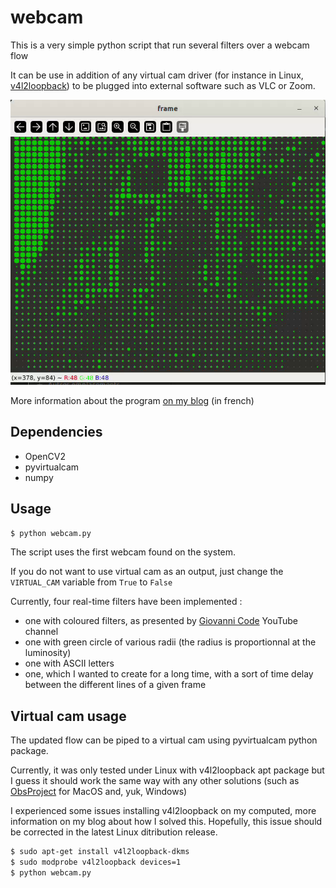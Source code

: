 # webcam

This is a very simple python script that run several filters over a webcam flow

It can be use in addition of any virtual cam driver (for instance in Linux, [v4l2loopback](https://github.com/v4l2loopback/v4l2loopback)) to be plugged into external software such as VLC or Zoom.

![Webcam image](https://github.com/DonutMan06/DonutMan06/blob/main/wc2.png)

More information about the program [on my blog](https://donutblog.fr/gnu-linux/webcam/) (in french)


## Dependencies

- OpenCV2
- pyvirtualcam
- numpy

## Usage

```bash
$ python webcam.py

```

The script uses the first webcam found on the system.

If you do not want to use virtual cam as an output, just change the `VIRTUAL_CAM` variable from `True` to `False`

Currently, four real-time filters have been implemented :
- one with coloured filters, as presented by [Giovanni Code](https://www.youtube.com/watch?v=3N7fRURLz4A) YouTube channel
- one with green circle of various radii (the radius is proportionnal at the luminosity)
- one with ASCII letters
- one, which I wanted to create for a long time, with a sort of time delay between the different lines of a given frame

## Virtual cam usage

The updated flow can be piped to a virtual cam using pyvirtualcam python package.

Currently, it was only tested under Linux with v4l2loopback apt package but I guess it should work the same way with any other solutions (such as [ObsProject](https://obsproject.com/) for MacOS and, yuk, Windows)

I experienced some issues installing v4l2loopback on my computed, more information on my blog about how I solved this. Hopefully, this issue should be corrected in the latest Linux ditribution release.


```bash
$ sudo apt-get install v4l2loopback-dkms
$ sudo modprobe v4l2loopback devices=1
$ python webcam.py

```


